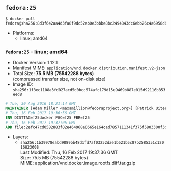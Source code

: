 ## `fedora:25`

```console
$ docker pull fedora@sha256:8d3f642aa4d3fa8f9dc52ab0e3bbbe8bc2494843dc6ebb26c4a6958db888e5a2
```

-	Platforms:
	-	linux; amd64

### `fedora:25` - linux; amd64

-	Docker Version: 1.12.1
-	Manifest MIME: `application/vnd.docker.distribution.manifest.v2+json`
-	Total Size: **75.5 MB (75542288 bytes)**  
	(compressed transfer size, not on-disk size)
-	Image ID: `sha256:1f8ec1108a3fd027acd5d0bcc574afc179d15e9469b887e015d92116b853eed8`

```dockerfile
# Tue, 30 Aug 2016 18:21:14 GMT
MAINTAINER [Adam Miller <maxamillion@fedoraproject.org>] [Patrick Uiterwijk <patrick@puiterwijk.org>]
# Thu, 16 Feb 2017 19:36:56 GMT
ENV DISTTAG=f25docker FGC=f25 FBR=f25
# Thu, 16 Feb 2017 19:37:06 GMT
ADD file:2efc47cd0582883f02e464968e0665e164cad7857111341f375f5803300f3d38 in / 
```

-	Layers:
	-	`sha256:1b39978eabd9889bb48d1fd7af03252dae1b521b5c87b2585351c12016823608`  
		Last Modified: Thu, 16 Feb 2017 19:37:36 GMT  
		Size: 75.5 MB (75542288 bytes)  
		MIME: application/vnd.docker.image.rootfs.diff.tar.gzip
